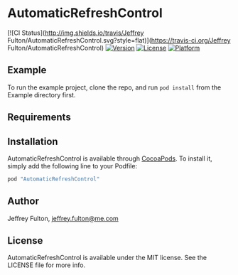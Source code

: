 # AutomaticRefreshControl

[![CI Status](http://img.shields.io/travis/Jeffrey Fulton/AutomaticRefreshControl.svg?style=flat)](https://travis-ci.org/Jeffrey Fulton/AutomaticRefreshControl)
[![Version](https://img.shields.io/cocoapods/v/AutomaticRefreshControl.svg?style=flat)](http://cocoapods.org/pods/AutomaticRefreshControl)
[![License](https://img.shields.io/cocoapods/l/AutomaticRefreshControl.svg?style=flat)](http://cocoapods.org/pods/AutomaticRefreshControl)
[![Platform](https://img.shields.io/cocoapods/p/AutomaticRefreshControl.svg?style=flat)](http://cocoapods.org/pods/AutomaticRefreshControl)

## Example

To run the example project, clone the repo, and run `pod install` from the Example directory first.

## Requirements

## Installation

AutomaticRefreshControl is available through [CocoaPods](http://cocoapods.org). To install
it, simply add the following line to your Podfile:

```ruby
pod "AutomaticRefreshControl"
```

## Author

Jeffrey Fulton, jeffrey.fulton@me.com

## License

AutomaticRefreshControl is available under the MIT license. See the LICENSE file for more info.
